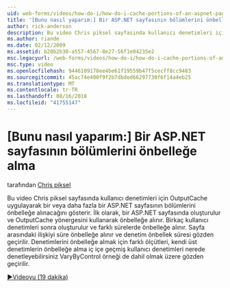 ```yaml
---
uid: web-forms/videos/how-do-i/how-do-i-cache-portions-of-an-aspnet-page
title: '[Bunu nasıl yaparım:] Bir ASP.NET sayfasının bölümlerini önbelleğe | Microsoft Docs'
author: rick-anderson
description: Bu video Chris piksel sayfasında kullanıcı denetimleri için OutputCache uygulayarak bir veya daha fazla bir ASP.NET sayfasının bölümlerini önbelleğe alınacağını gösterir. İlk olarak, bir...
ms.author: riande
ms.date: 02/12/2009
ms.assetid: b20b2b30-a557-4567-8e27-56f1e04235e2
msc.legacyurl: /web-forms/videos/how-do-i/how-do-i-cache-portions-of-an-aspnet-page
msc.type: video
ms.openlocfilehash: 9446109178ee4be61f19559b47f5cecff8cc9483
ms.sourcegitcommit: 45ac74e400f9f2b7dbded66297730f6f14a4eb25
ms.translationtype: MT
ms.contentlocale: tr-TR
ms.lasthandoff: 08/16/2018
ms.locfileid: "41755147"
---
```

<a name="how-do-i-cache-portions-of-an-aspnet-page"></a>[Bunu nasıl yaparım:] Bir ASP.NET sayfasının bölümlerini önbelleğe alma
====================
tarafından [Chris piksel](https://twitter.com/chrispels)

Bu video Chris piksel sayfasında kullanıcı denetimleri için OutputCache uygulayarak bir veya daha fazla bir ASP.NET sayfasının bölümlerini önbelleğe alınacağını gösterir. İlk olarak, bir ASP.NET sayfasında oluşturulur ve OutputCache yönergesini kullanarak önbelleğe alınır. Birkaç kullanıcı denetimleri sonra oluşturulur ve farklı sürelerde önbelleğe alınır. Sayfa arasındaki ilişkiyi süre önbelleğe alınır ve denetim önbellek süresi gözden geçirilir. Denetimlerini önbelleğe almak için farklı ölçütleri, kendi üst denetimlerin önbelleğe alma iç içe geçmiş kullanıcı denetimleri nerede denetleyebilirsiniz VaryByControl örneği de dahil olmak üzere gözden geçirilir.

[&#9654;Videoyu (19 dakika)](https://channel9.msdn.com/Blogs/ASP-NET-Site-Videos/how-do-i-cache-portions-of-an-aspnet-page)
